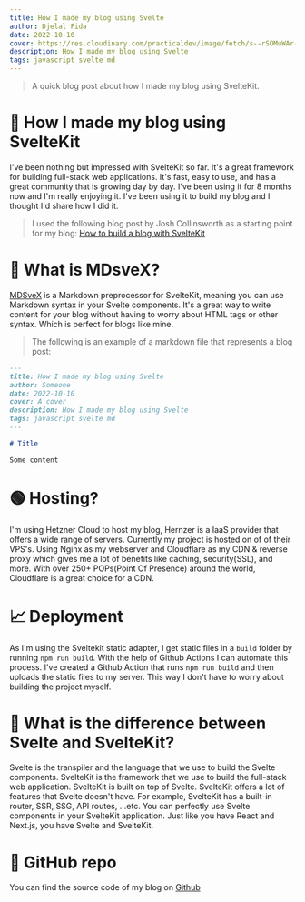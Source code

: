 ```yaml
---
title: How I made my blog using Svelte
author: Djelal Fida
date: 2022-10-10
cover: https://res.cloudinary.com/practicaldev/image/fetch/s--rSOMuWAr--/c_imagga_scale,f_auto,fl_progressive,h_720,q_auto,w_1280/https://dev-to-uploads.s3.amazonaws.com/uploads/articles/gg7fp7w1n0mmknq3qt69.png
description: How I made my blog using Svelte
tags: javascript svelte md
---
```


<script>
    import File from "$lib/components/File.svelte";
</script>

> A quick blog post about how I made my blog using SvelteKit.

# 🚀 How I made my blog using SvelteKit

I've been nothing but impressed with SvelteKit so far. It's a great framework for building full-stack web applications. It's fast, easy to use, and has a great community that is growing day by day. I've been using it for 8 months now and I'm really enjoying it. I've been using it to build my blog and I thought I'd share how I did it.

> I used the following blog post by Josh Collinsworth as a starting point for my blog: [How to build a blog with SvelteKit](https://joshcollinsworth.com/blog/build-static-sveltekit-markdown-blog)

# 🔭 What is MDsveX?

[MDSveX](https://mdsvex.com/) is a Markdown preprocessor for SvelteKit, meaning you can use Markdown syntax in your Svelte components. It's a great way to write content for your blog without having to worry about HTML tags or other syntax. Which is perfect for blogs like mine.

> The following is an example of a markdown file that represents a blog post:

<File fileName="post" fileType="md" />

```md
---
title: How I made my blog using Svelte
author: Someone
date: 2022-10-10
cover: A cover
description: How I made my blog using Svelte
tags: javascript svelte md
---

# Title

Some content
```

# 🟢 Hosting?

I'm using Hetzner Cloud to host my blog, Hernzer is a IaaS provider that offers a wide range of servers. Currently my project is hosted on of of their VPS's. Using Nginx as my webserver and Cloudflare as my CDN & reverse proxy which gives me a lot of benefits like caching, security(SSL), and more. With over 250+ POPs(Point Of Presence) around the world, Cloudflare is a great choice for a CDN.

# 📈 Deployment

As I'm using the Sveltekit static adapter, I get static files in a `build` folder by running `npm run build`. With the help of Github Actions I can automate this process. I've created a Github Action that runs `npm run build` and then uploads the static files to my server. This way I don't have to worry about building the project myself.

# 🤔 What is the difference between Svelte and SvelteKit?

Svelte is the transpiler and the language that we use to build the Svelte components. SvelteKit is the framework that we use to build the full-stack web application. SvelteKit is built on top of Svelte. SvelteKit offers a lot of features that Svelte doesn't have. For example, SvelteKit has a built-in router, SSR, SSG, API routes, ...etc. You can perfectly use Svelte components in your SvelteKit application. Just like you have React and Next.js, you have Svelte and SvelteKit.

# 📝 GitHub repo

You can find the source code of my blog on [Github](https://github.com/djelalfida/svelte-markdown)
